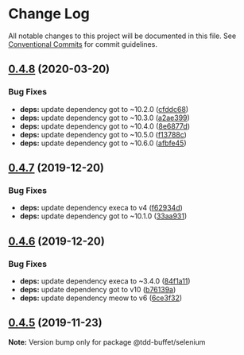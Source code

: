 # Change Log

All notable changes to this project will be documented in this file.
See [Conventional Commits](https://conventionalcommits.org) for commit guidelines.

## [0.4.8](https://github.com/NiGhTTraX/tdd-buffet/compare/@tdd-buffet/selenium@0.4.7...@tdd-buffet/selenium@0.4.8) (2020-03-20)


### Bug Fixes

* **deps:** update dependency got to ~10.2.0 ([cfddc68](https://github.com/NiGhTTraX/tdd-buffet/commit/cfddc68))
* **deps:** update dependency got to ~10.3.0 ([a2ae399](https://github.com/NiGhTTraX/tdd-buffet/commit/a2ae399))
* **deps:** update dependency got to ~10.4.0 ([8e6877d](https://github.com/NiGhTTraX/tdd-buffet/commit/8e6877d))
* **deps:** update dependency got to ~10.5.0 ([f13788c](https://github.com/NiGhTTraX/tdd-buffet/commit/f13788c))
* **deps:** update dependency got to ~10.6.0 ([afbfe45](https://github.com/NiGhTTraX/tdd-buffet/commit/afbfe45))





## [0.4.7](https://github.com/NiGhTTraX/tdd-buffet/compare/@tdd-buffet/selenium@0.4.6...@tdd-buffet/selenium@0.4.7) (2019-12-20)


### Bug Fixes

* **deps:** update dependency execa to v4 ([f62934d](https://github.com/NiGhTTraX/tdd-buffet/commit/f62934d))
* **deps:** update dependency got to ~10.1.0 ([33aa931](https://github.com/NiGhTTraX/tdd-buffet/commit/33aa931))





## [0.4.6](https://github.com/NiGhTTraX/tdd-buffet/compare/@tdd-buffet/selenium@0.4.5...@tdd-buffet/selenium@0.4.6) (2019-12-20)


### Bug Fixes

* **deps:** update dependency execa to ~3.4.0 ([84f1a11](https://github.com/NiGhTTraX/tdd-buffet/commit/84f1a11))
* **deps:** update dependency got to v10 ([b76139a](https://github.com/NiGhTTraX/tdd-buffet/commit/b76139a))
* **deps:** update dependency meow to v6 ([6ce3f32](https://github.com/NiGhTTraX/tdd-buffet/commit/6ce3f32))





## [0.4.5](https://github.com/NiGhTTraX/tdd-buffet/compare/@tdd-buffet/selenium@0.4.4...@tdd-buffet/selenium@0.4.5) (2019-11-23)

**Note:** Version bump only for package @tdd-buffet/selenium
